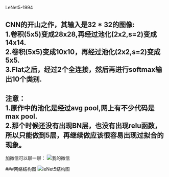 LeNet5-1994

CNN的开山之作，其输入是32 * 32的图像:  
1.卷积(5x5)变成28x28,再经过池化(2x2,s=2)变成14x14.  
2.卷积(5x5)变成10x10，再经过池化(2x2,s=2)变成5x5.  
3.Flat之后，经过2个全连接，然后再进行softmax输出10个类别.  
---
注意：  
1.原作中的池化是经过avg pool,网上有不少代码是max pool.  
2.那个时候还没有出现BN层，也没有出现relu函数，所以只能做到5层，再继续做应该很容易出现过拟合的现象。
---
加微信可以聊一聊：
![我的微信](https://www.qingshanzaixian.cn/res/static/img/weixing.jpg "我的微信")

###网络结构图
![leNet5结构图](https://moonhotel.oss-cn-shanghai.aliyuncs.com/images/000151.png "LeNet5")
